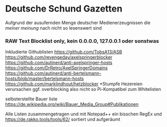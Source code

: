 # Deutsche Schund Gazetten
Aufgrund der ausufernden Menge deutscher Medienerzeugnissen die *meiner meinung* nach nicht so lesenswert sind

### RAW Text Blocklist only, kein 0.0.0.0,  127.0.0.1 oder sonstwas 

Inkludierte Githublisten 
https://github.com/TobsA13/ASB   
https://github.com/revengeday/axelspringerblocker   
https://github.com/autinerd/anti-axelspringer-hosts
https://github.com/DrRetro/AxelSpringerDomains
https://github.com/autinerd/anti-bertelsmann-hosts/blob/master/bertelsmann-hosts
https://github.com/marklindhout/hetzblocker   *Stumpfe Hezereien verursachen ggf. overblocking also nicht so Pi-Kompatibel zum Whitelisten

selbsterstellte Bauer liste https://de.wikipedia.org/wiki/Bauer_Media_Group#Publikationen  

Alle Listen zusammengetragen und mit Notepad++ ein bisschen RegEx und https://de.rakko.tools/tools/62/ sortiert und aufgeräumt
